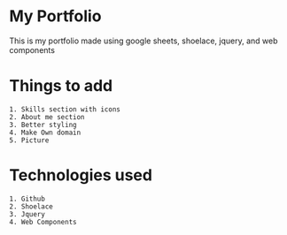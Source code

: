 # My Portfolio

This is my portfolio made using google sheets, shoelace, jquery, and web components


# Things to add
    1. Skills section with icons
    2. About me section
    3. Better styling
    4. Make Own domain
    5. Picture

# Technologies used
    1. Github
    2. Shoelace
    3. Jquery
    4. Web Components